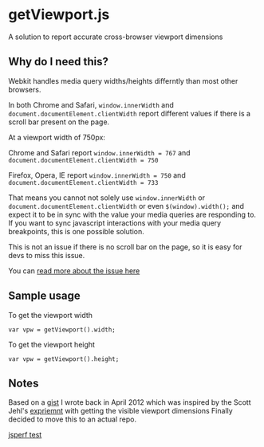 getViewport.js
=======================

A solution to report accurate cross-browser viewport dimensions

## Why do I need this?
Webkit handles media query widths/heights differntly than most other browsers.

In both Chrome and Safari, `window.innerWidth` and `document.documentElement.clientWidth` report different values if there is a scroll bar present on the page.

At a viewport width of 750px: 

Chrome and Safari report `window.innerWidth = 767` and `document.documentElement.clientWidth = 750`

Firefox, Opera, IE report `window.innerWidth = 750` and `document.documentElement.clientWidth = 733` 

That means you cannot not solely use `window.innerWidth` or `document.documentElement.clientWidth` or even `$(window).width();` and expect it to be in sync with the value your media queries are responding to.
If you want to sync javascript interactions with your media query breakpoints, this is one possible solution.

This is not an issue if there is no scroll bar on the page, so it is easy for devs to miss this issue. 

You can [read more about the issue here](http://www.456bereastreet.com/archive/201101/media_queries_viewport_width_scrollbars_and_webkit_browsers/ )

## Sample usage
To get the viewport width
    
    var vpw = getViewport().width;
    
To get the viewport height
    
    var vpw = getViewport().height;

## Notes
Based on a [gist](https://gist.github.com/2399828) I wrote back in April 2012 which was inspired by the Scott Jehl's [expriemnt](https://gist.github.com/2051999) with getting the visible viewport dimensions
Finally decided to move this to an actual repo.

[jsperf test](http://jsperf.com/viewport-dimensions)
